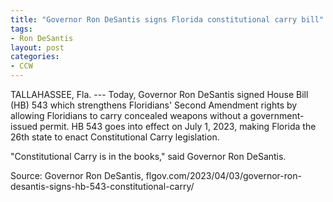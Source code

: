 ```yaml
---
title: "Governor Ron DeSantis signs Florida constitutional carry bill"
tags:
- Ron DeSantis
layout: post
categories:
- CCW
---
```


TALLAHASSEE, Fla. --- Today, Governor Ron DeSantis signed House Bill (HB) 543 which strengthens Floridians' Second Amendment rights by allowing Floridians to carry concealed weapons without a government-issued permit. HB 543 goes into effect on July 1, 2023, making Florida the 26th state to enact Constitutional Carry legislation.

"Constitutional Carry is in the books," said Governor Ron DeSantis.

Source: Governor Ron DeSantis, flgov.com/2023/04/03/governor-ron-desantis-signs-hb-543-constitutional-carry/
